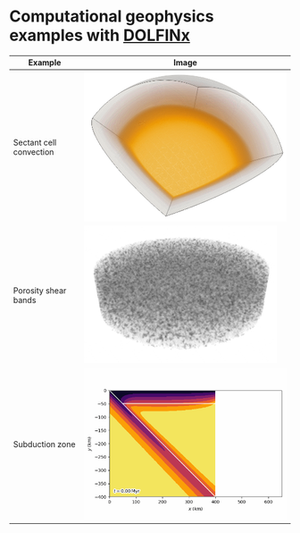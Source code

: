 # Computational geophysics examples with [DOLFINx](https://github.com/FEniCS/dolfinx)


| Example                 | Image                                                     |
|-------------------------|-----------------------------------------------------------|
| Sectant cell convection | ![sectant](sectant-convection/img/sectant_convection.gif) |
| Porosity shear bands    | ![shearbands](shearbands/img/shearbands3d.gif)            |
| Subduction zone         | ![subduction zone](subduction-zone/img/evolving2d.gif)    |
